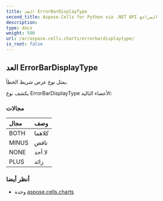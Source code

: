 ```yaml
---
title: العد ErrorBarDisplayType
second_title: Aspose.Cells for Python via .NET API المراجع
description:
type: docs
weight: 500
url: /ar/aspose.cells.charts/errorbardisplaytype/
is_root: false
---
```

##  العد ErrorBarDisplayType
يمثل نوع عرض شريط الخطأ.



يكشف نوع ErrorBarDisplayType الأعضاء التالية:

###  مجالات
| مجال| وصف|
| :- | :- |
| BOTH | كلاهما|
| MINUS | ناقص|
| NONE | لا أحد|
| PLUS | زائد|



###  أنظر أيضا
* وحدة [aspose.cells.charts](..)
